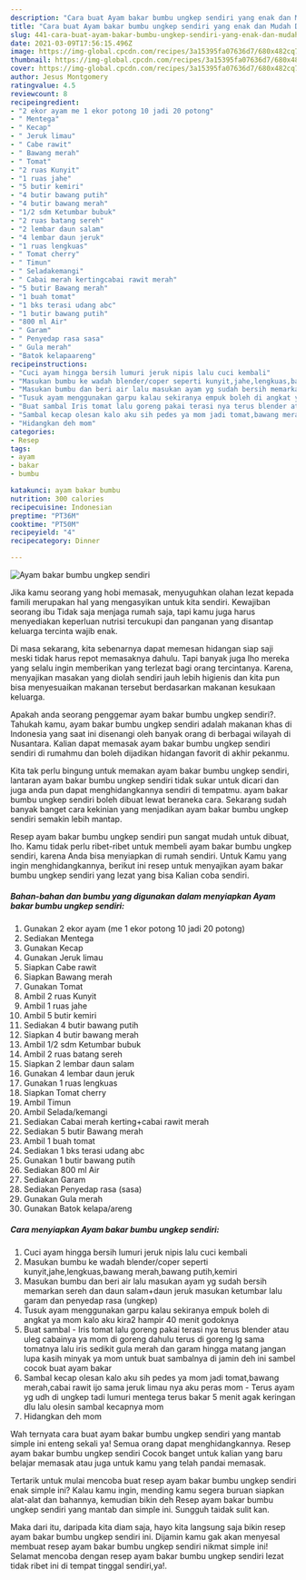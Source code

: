 ```yaml
---
description: "Cara buat Ayam bakar bumbu ungkep sendiri yang enak dan Mudah Dibuat"
title: "Cara buat Ayam bakar bumbu ungkep sendiri yang enak dan Mudah Dibuat"
slug: 441-cara-buat-ayam-bakar-bumbu-ungkep-sendiri-yang-enak-dan-mudah-dibuat
date: 2021-03-09T17:56:15.496Z
image: https://img-global.cpcdn.com/recipes/3a15395fa07636d7/680x482cq70/ayam-bakar-bumbu-ungkep-sendiri-foto-resep-utama.jpg
thumbnail: https://img-global.cpcdn.com/recipes/3a15395fa07636d7/680x482cq70/ayam-bakar-bumbu-ungkep-sendiri-foto-resep-utama.jpg
cover: https://img-global.cpcdn.com/recipes/3a15395fa07636d7/680x482cq70/ayam-bakar-bumbu-ungkep-sendiri-foto-resep-utama.jpg
author: Jesus Montgomery
ratingvalue: 4.5
reviewcount: 8
recipeingredient:
- "2 ekor ayam me 1 ekor potong 10 jadi 20 potong"
- " Mentega"
- " Kecap"
- " Jeruk limau"
- " Cabe rawit"
- " Bawang merah"
- " Tomat"
- "2 ruas Kunyit"
- "1 ruas jahe"
- "5 butir kemiri"
- "4 butir bawang putih"
- "4 butir bawang merah"
- "1/2 sdm Ketumbar bubuk"
- "2 ruas batang sereh"
- "2 lembar daun salam"
- "4 lembar daun jeruk"
- "1 ruas lengkuas"
- " Tomat cherry"
- " Timun"
- " Seladakemangi"
- " Cabai merah kertingcabai rawit merah"
- "5 butir Bawang merah"
- "1 buah tomat"
- "1 bks terasi udang abc"
- "1 butir bawang putih"
- "800 ml Air"
- " Garam"
- " Penyedap rasa sasa"
- " Gula merah"
- "Batok kelapaareng"
recipeinstructions:
- "Cuci ayam hingga bersih lumuri jeruk nipis lalu cuci kembali"
- "Masukan bumbu ke wadah blender/coper seperti kunyit,jahe,lengkuas,bawang merah,bawang putih,kemiri"
- "Masukan bumbu dan beri air lalu masukan ayam yg sudah bersih memarkan sereh dan daun salam+daun jeruk masukan ketumbar lalu garam dan penyedap rasa (ungkep)"
- "Tusuk ayam menggunakan garpu kalau sekiranya empuk boleh di angkat ya mom kalo aku kira2 hampir 40 menit godoknya"
- "Buat sambal Iris tomat lalu goreng pakai terasi nya terus blender atau uleg cabainya ya mom di goreng dahulu terus di goreng lg sama tomatnya lalu iris sedikit gula merah dan garam hingga matang jangan lupa kasih minyak ya mom untuk buat sambalnya di jamin deh ini sambel cocok buat ayam bakar"
- "Sambal kecap olesan kalo aku sih pedes ya mom jadi tomat,bawang merah,cabai rawit ijo sama jeruk limau nya aku peras mom  Terus ayam yg udh di ungkep tadi lumuri mentega terus bakar 5 menit agak keringan dlu lalu olesin sambal kecapnya mom"
- "Hidangkan deh mom"
categories:
- Resep
tags:
- ayam
- bakar
- bumbu

katakunci: ayam bakar bumbu 
nutrition: 300 calories
recipecuisine: Indonesian
preptime: "PT36M"
cooktime: "PT50M"
recipeyield: "4"
recipecategory: Dinner

---
```



![Ayam bakar bumbu ungkep sendiri](https://img-global.cpcdn.com/recipes/3a15395fa07636d7/680x482cq70/ayam-bakar-bumbu-ungkep-sendiri-foto-resep-utama.jpg)

Jika kamu seorang yang hobi memasak, menyuguhkan olahan lezat kepada famili merupakan hal yang mengasyikan untuk kita sendiri. Kewajiban seorang ibu Tidak saja menjaga rumah saja, tapi kamu juga harus menyediakan keperluan nutrisi tercukupi dan panganan yang disantap keluarga tercinta wajib enak.

Di masa  sekarang, kita sebenarnya dapat memesan hidangan siap saji meski tidak harus repot memasaknya dahulu. Tapi banyak juga lho mereka yang selalu ingin memberikan yang terlezat bagi orang tercintanya. Karena, menyajikan masakan yang diolah sendiri jauh lebih higienis dan kita pun bisa menyesuaikan makanan tersebut berdasarkan makanan kesukaan keluarga. 



Apakah anda seorang penggemar ayam bakar bumbu ungkep sendiri?. Tahukah kamu, ayam bakar bumbu ungkep sendiri adalah makanan khas di Indonesia yang saat ini disenangi oleh banyak orang di berbagai wilayah di Nusantara. Kalian dapat memasak ayam bakar bumbu ungkep sendiri sendiri di rumahmu dan boleh dijadikan hidangan favorit di akhir pekanmu.

Kita tak perlu bingung untuk memakan ayam bakar bumbu ungkep sendiri, lantaran ayam bakar bumbu ungkep sendiri tidak sukar untuk dicari dan juga anda pun dapat menghidangkannya sendiri di tempatmu. ayam bakar bumbu ungkep sendiri boleh dibuat lewat beraneka cara. Sekarang sudah banyak banget cara kekinian yang menjadikan ayam bakar bumbu ungkep sendiri semakin lebih mantap.

Resep ayam bakar bumbu ungkep sendiri pun sangat mudah untuk dibuat, lho. Kamu tidak perlu ribet-ribet untuk membeli ayam bakar bumbu ungkep sendiri, karena Anda bisa menyiapkan di rumah sendiri. Untuk Kamu yang ingin menghidangkannya, berikut ini resep untuk menyajikan ayam bakar bumbu ungkep sendiri yang lezat yang bisa Kalian coba sendiri.

<!--inarticleads1-->

##### Bahan-bahan dan bumbu yang digunakan dalam menyiapkan Ayam bakar bumbu ungkep sendiri:

1. Gunakan 2 ekor ayam (me 1 ekor potong 10 jadi 20 potong)
1. Sediakan  Mentega
1. Gunakan  Kecap
1. Gunakan  Jeruk limau
1. Siapkan  Cabe rawit
1. Siapkan  Bawang merah
1. Gunakan  Tomat
1. Ambil 2 ruas Kunyit
1. Ambil 1 ruas jahe
1. Ambil 5 butir kemiri
1. Sediakan 4 butir bawang putih
1. Siapkan 4 butir bawang merah
1. Ambil 1/2 sdm Ketumbar bubuk
1. Ambil 2 ruas batang sereh
1. Siapkan 2 lembar daun salam
1. Gunakan 4 lembar daun jeruk
1. Gunakan 1 ruas lengkuas
1. Siapkan  Tomat cherry
1. Ambil  Timun
1. Ambil  Selada/kemangi
1. Sediakan  Cabai merah kerting+cabai rawit merah
1. Sediakan 5 butir Bawang merah
1. Ambil 1 buah tomat
1. Sediakan 1 bks terasi udang abc
1. Gunakan 1 butir bawang putih
1. Sediakan 800 ml Air
1. Sediakan  Garam
1. Sediakan  Penyedap rasa (sasa)
1. Gunakan  Gula merah
1. Gunakan Batok kelapa/areng




<!--inarticleads2-->

##### Cara menyiapkan Ayam bakar bumbu ungkep sendiri:

1. Cuci ayam hingga bersih lumuri jeruk nipis lalu cuci kembali
1. Masukan bumbu ke wadah blender/coper seperti kunyit,jahe,lengkuas,bawang merah,bawang putih,kemiri
1. Masukan bumbu dan beri air lalu masukan ayam yg sudah bersih memarkan sereh dan daun salam+daun jeruk masukan ketumbar lalu garam dan penyedap rasa (ungkep)
1. Tusuk ayam menggunakan garpu kalau sekiranya empuk boleh di angkat ya mom kalo aku kira2 hampir 40 menit godoknya
1. Buat sambal - Iris tomat lalu goreng pakai terasi nya terus blender atau uleg cabainya ya mom di goreng dahulu terus di goreng lg sama tomatnya lalu iris sedikit gula merah dan garam hingga matang jangan lupa kasih minyak ya mom untuk buat sambalnya di jamin deh ini sambel cocok buat ayam bakar
1. Sambal kecap olesan kalo aku sih pedes ya mom jadi tomat,bawang merah,cabai rawit ijo sama jeruk limau nya aku peras mom  - Terus ayam yg udh di ungkep tadi lumuri mentega terus bakar 5 menit agak keringan dlu lalu olesin sambal kecapnya mom
1. Hidangkan deh mom




Wah ternyata cara buat ayam bakar bumbu ungkep sendiri yang mantab simple ini enteng sekali ya! Semua orang dapat menghidangkannya. Resep ayam bakar bumbu ungkep sendiri Cocok banget untuk kalian yang baru belajar memasak atau juga untuk kamu yang telah pandai memasak.

Tertarik untuk mulai mencoba buat resep ayam bakar bumbu ungkep sendiri enak simple ini? Kalau kamu ingin, mending kamu segera buruan siapkan alat-alat dan bahannya, kemudian bikin deh Resep ayam bakar bumbu ungkep sendiri yang mantab dan simple ini. Sungguh taidak sulit kan. 

Maka dari itu, daripada kita diam saja, hayo kita langsung saja bikin resep ayam bakar bumbu ungkep sendiri ini. Dijamin kamu gak akan menyesal membuat resep ayam bakar bumbu ungkep sendiri nikmat simple ini! Selamat mencoba dengan resep ayam bakar bumbu ungkep sendiri lezat tidak ribet ini di tempat tinggal sendiri,ya!.

